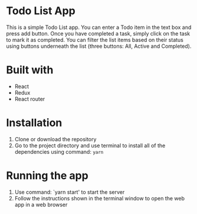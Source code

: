 # Todo List App
This is a simple Todo List app. You can enter a Todo item in the text box and press add button. Once you have completed a task, simply click on the task to mark it as completed. You can filter the list items based on their status using buttons underneath the list (three buttons: All, Active and Completed).

# Built with 
* React
* Redux
* React router

# Installation
1) Clone or download the repository
2) Go to the project directory and use terminal to install all of the dependencies using command: `yarn`

# Running the app
1) Use command: `yarn start' to start the server
2) Follow the instructions shown in the terminal window to open the web app in a web browser
